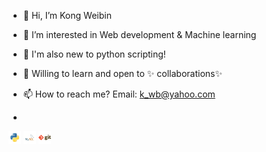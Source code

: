 - 👋 Hi, I’m Kong Weibin
- 👀 I’m interested in Web development & Machine learning
- 🌱 I'm also new to python scripting!
- 💞️ Willing to learn and open to ✨ collaborations✨
- 📫 How to reach me? Email: k_wb@yahoo.com

- 

<code><img height="20" src="https://raw.githubusercontent.com/github/explore/80688e429a7d4ef2fca1e82350fe8e3517d3494d/topics/python/python.png"></code>
<code><img height="20" src="https://raw.githubusercontent.com/github/explore/80688e429a7d4ef2fca1e82350fe8e3517d3494d/topics/mysql/mysql.png"></code>
<code><img height="20" src="https://raw.githubusercontent.com/github/explore/80688e429a7d4ef2fca1e82350fe8e3517d3494d/topics/git/git.png"></code>

<!---
Weibin-K/Weibin-K is a ✨ special ✨ repository because its `README.md` (this file) appears on your GitHub profile.
You can click the Preview link to take a look at your changes.
--->
